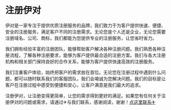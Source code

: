 # 注册伊对

伊对是一家专注于提供优质注册服务的品牌，我们致力于为客户提供快速、便捷、安全的注册服务，满足客户不同的注册需求。无论您是个人还是企业，无论您需要注册域名、公司、商标，我们都能为您提供专业的注册服务，让您省时省力。

我们拥有经验丰富的注册团队，能够帮助客户解决各种注册问题。我们熟悉各种注册流程，了解各种注册要求，能够为客户提供最合适的注册方案。我们与各大注册机构和相关部门保持良好的合作关系，能够为客户提供快速高效的注册服务。

我们注重客户体验，始终把客户的需求放在首位。无论您在注册过程中遇到什么问题，都可以随时联系我们的客服团队，我们会竭诚为您解决问题。我们的目标是让客户在注册过程中感受到便捷和安心，让客户满意是我们最大的追求。

注册伊对，让注册变得更简单，让您的需求得到更好的满足。如果您有任何关于注册伊对的问题或需求，请通过✈与我们联系，感谢阅读，谢谢！[点这里联系✈](https://a.k02.cc)